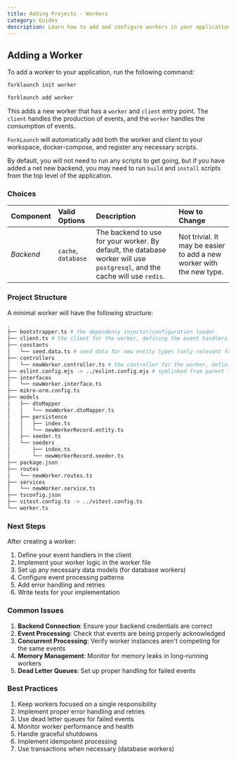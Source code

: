```yaml
---
title: Adding Projects - Workers
category: Guides
description: Learn how to add and configure workers in your application.
---
```


## Adding a Worker

To add a worker to your application, run the following command:

<CodeTabs type="instantiate">
  <Tab title="init">

  ```bash
  forklaunch init worker
  ```

  </Tab>
  <Tab title="add">

  ```bash
  forklaunch add worker
  ```
  
  </Tab>
</CodeTabs>

This adds a new worker that has a `worker` and `client` entry point. The `client` handles the production of events, and the `worker` handles the consumption of events.

`ForkLaunch` will automatically add both the worker and client to your workspace, docker-compose, and register any necessary scripts.

By default, you will not need to run any scripts to get going, but if you have added a net new backend, you may need to run `build` and `install` scripts from the top level of the application.

### Choices

| Component | Valid Options       | Description                                                                                                                | How to Change                                                        |
| :-------- | :------------------ | :------------------------------------------------------------------------------------------------------------------------- | :------------------------------------------------------------------- |
| _Backend_ | `cache`, `database` | The backend to use for your worker. By default, the database worker will use `postgresql`, and the cache will use `redis`. | Not trivial. It may be easier to add a new worker with the new type. |

### Project Structure

A minimal worker will have the following structure:

```bash
.
├── bootstrapper.ts # the dependency injector/configuration loader
├── client.ts # the client for the worker, defining the event handlers
├── constants
│   └── seed.data.ts # seed data for new entity types (only relevant for database workers)
├── controllers
│   └── newWorker.controller.ts # the controller for the worker, defining the API handlers
├── eslint.config.mjs -> ../eslint.config.mjs # symlinked from parent for consistency
├── interfaces
│   └── newWorker.interface.ts
├── mikro-orm.config.ts
├── models
│   ├── dtoMapper
│   │   └── newWorker.dtoMapper.ts
│   ├── persistence
│   │   ├── index.ts
│   │   └── newWorkerRecord.entity.ts
│   ├── seeder.ts
│   └── seeders
│       ├── index.ts
│       └── newWorkerRecord.seeder.ts
├── package.json
├── routes
│   └── newWorker.routes.ts
├── services
│   └── newWorker.service.ts
├── tsconfig.json
├── vitest.config.ts -> ../vitest.config.ts
└── worker.ts
```

### Next Steps

After creating a worker:
1. Define your event handlers in the client
2. Implement your worker logic in the worker file
3. Set up any necessary data models (for database workers)
4. Configure event processing patterns
5. Add error handling and retries
6. Write tests for your implementation

### Common Issues

1. **Backend Connection**: Ensure your backend credentials are correct
2. **Event Processing**: Check that events are being properly acknowledged
3. **Concurrent Processing**: Verify worker instances aren't competing for the same events
4. **Memory Management**: Monitor for memory leaks in long-running workers
5. **Dead Letter Queues**: Set up proper handling for failed events

### Best Practices

1. Keep workers focused on a single responsibility
2. Implement proper error handling and retries
3. Use dead letter queues for failed events
4. Monitor worker performance and health
5. Handle graceful shutdowns
6. Implement idempotent processing
7. Use transactions when necessary (database workers)
